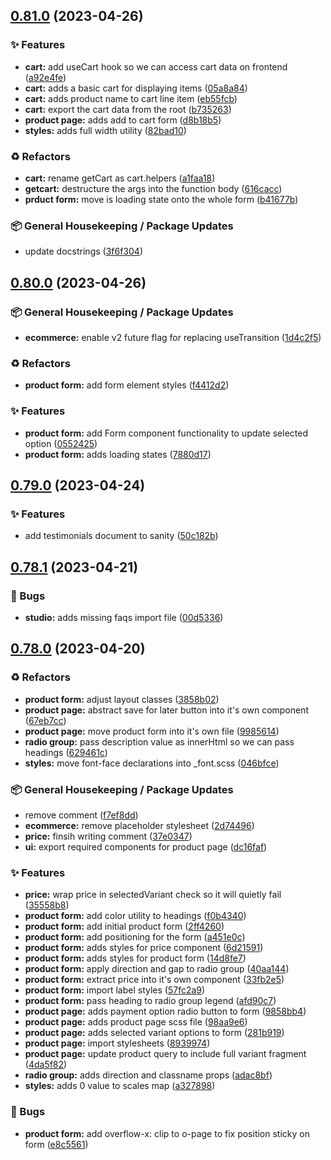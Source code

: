 ## [0.81.0](https://github.com/Open-Study-College/osc/compare/v0.80.0...v0.81.0) (2023-04-26)


### ✨ Features

* **cart:** add useCart hook so we can access cart data on frontend ([a92e4fe](https://github.com/Open-Study-College/osc/commit/a92e4fecaceddb04c2ccc54e7e28202ec49ef8d1))
* **cart:** adds a basic cart for displaying items ([05a8a84](https://github.com/Open-Study-College/osc/commit/05a8a84f9b7dd8948a66c1077898ad39a8702959))
* **cart:** adds product name to cart line item ([eb55fcb](https://github.com/Open-Study-College/osc/commit/eb55fcb558bd45603b37f87ef1c008693c88c360))
* **cart:** export the cart data from the root ([b735263](https://github.com/Open-Study-College/osc/commit/b7352639dce67177e53bc8227646841359c9f68b))
* **product page:** adds add to cart form ([d8b18b5](https://github.com/Open-Study-College/osc/commit/d8b18b59be79d8c9da6f9c6f0096268030225a4e))
* **styles:** adds full width utility ([82bad10](https://github.com/Open-Study-College/osc/commit/82bad10ca8c5bdb316f9fb251b1355d6c8c43ce0))


### ♻️ Refactors

* **cart:** rename getCart as cart.helpers ([a1faa18](https://github.com/Open-Study-College/osc/commit/a1faa180e3b390f585aefc566acbb67683a672c6))
* **getcart:** destructure the args into the function body ([616cacc](https://github.com/Open-Study-College/osc/commit/616cacc6699d4193c1567818df2ecc17fbad7930))
* **prduct form:** move is loading state onto the whole form ([b41677b](https://github.com/Open-Study-College/osc/commit/b41677bb60fba3cb935ee3389b138be9de8755d6))


### 📦 General Housekeeping / Package Updates

* update docstrings ([3f6f304](https://github.com/Open-Study-College/osc/commit/3f6f304a80046fb400d3a9defd3fa272ee7f9b31))

## [0.80.0](https://github.com/Open-Study-College/osc/compare/v0.79.0...v0.80.0) (2023-04-26)


### 📦 General Housekeeping / Package Updates

* **ecommerce:** enable v2 future flag for replacing useTransition ([1d4c2f5](https://github.com/Open-Study-College/osc/commit/1d4c2f54a534ac4035c37132b52934ab14661d7a))


### ♻️ Refactors

* **product form:** add form element styles ([f4412d2](https://github.com/Open-Study-College/osc/commit/f4412d2c8ddbaefcdf98f0a5be5440c59ffa89df))


### ✨ Features

* **product form:** add Form component functionality to update selected option ([0552425](https://github.com/Open-Study-College/osc/commit/0552425e2dccae4609da67e0a48fbd1ce24fc365))
* **product form:** adds loading states ([7880d17](https://github.com/Open-Study-College/osc/commit/7880d17e2488fc16e0f307f8978ecfad579ffa2c))

## [0.79.0](https://github.com/Open-Study-College/osc/compare/v0.78.1...v0.79.0) (2023-04-24)


### ✨ Features

* add testimonials document to sanity ([50c182b](https://github.com/Open-Study-College/osc/commit/50c182b403a95570176b91a54aa73a8463234a51))

## [0.78.1](https://github.com/Open-Study-College/osc/compare/v0.78.0...v0.78.1) (2023-04-21)


### 🐛 Bugs

* **studio:** adds missing faqs import file ([00d5336](https://github.com/Open-Study-College/osc/commit/00d533661241a0380f1d3c6cdcf26b98a96a92ac))

## [0.78.0](https://github.com/Open-Study-College/osc/compare/v0.77.0...v0.78.0) (2023-04-20)


### ♻️ Refactors

* **product form:** adjust layout classes ([3858b02](https://github.com/Open-Study-College/osc/commit/3858b02213af1c429da5ca223a7fba38c42d7195))
* **product page:** abstract save for later button into it's own component ([67eb7cc](https://github.com/Open-Study-College/osc/commit/67eb7cc8daae01a4b19fc3df2bcc79e375ac4a06))
* **product page:** move product form into it's own file ([9985614](https://github.com/Open-Study-College/osc/commit/9985614953e7897cd243542081294e0bd7eec482))
* **radio group:** pass description value as innerHtml so we can pass headings ([629461c](https://github.com/Open-Study-College/osc/commit/629461c0f09e1966535c572ffe5cf034cdc5868f))
* **styles:** move font-face declarations into _font.scss ([046bfce](https://github.com/Open-Study-College/osc/commit/046bfcebacc9e270a5aac64cd0e5d251a4733726))


### 📦 General Housekeeping / Package Updates

* remove comment ([f7ef8dd](https://github.com/Open-Study-College/osc/commit/f7ef8dd43c66559f9a15930fa68b66b296e95bde))
* **ecommerce:** remove placeholder stylesheet ([2d74496](https://github.com/Open-Study-College/osc/commit/2d744963b752fc213fc43e9477982d874c89532c))
* **price:** finsih writing comment ([37e0347](https://github.com/Open-Study-College/osc/commit/37e034789760e5fc8b74185b7d2c8dee59c90d84))
* **ui:** export required components for product page ([dc16faf](https://github.com/Open-Study-College/osc/commit/dc16fafe212285efc968cc0f5070c5fb989dadeb))


### ✨ Features

* **price:** wrap price in selectedVariant check so it will quietly fail ([35558b8](https://github.com/Open-Study-College/osc/commit/35558b8f3f8cce3bda429c227f81ff390af61737))
* **product form:** add color utility to headings ([f0b4340](https://github.com/Open-Study-College/osc/commit/f0b434069e0e6e056657d5e1a335116d4654f3b4))
* **product form:** add initial product form ([2ff4260](https://github.com/Open-Study-College/osc/commit/2ff426017c8dc036b923d49775cfeb80ada20f23))
* **product form:** add positioning for the form ([a451e0c](https://github.com/Open-Study-College/osc/commit/a451e0c870d74639ae05bfa7896cfcd83d6a7040))
* **product form:** adds styles for price component ([6d21591](https://github.com/Open-Study-College/osc/commit/6d21591f1aebae9874adfdbbf4328bc70ce1b799))
* **product form:** adds styles for product form ([14d8fe7](https://github.com/Open-Study-College/osc/commit/14d8fe7613699b5532facb6092ddf28f0d607bb6))
* **product form:** apply direction and gap to radio group ([40aa144](https://github.com/Open-Study-College/osc/commit/40aa1443b9d43f2733fd88a94cdc802ab58120e9))
* **product form:** extract price into it's own component ([33fb2e5](https://github.com/Open-Study-College/osc/commit/33fb2e5468f2066d6154b1893030b37672344961))
* **product form:** import label styles ([57fc2a9](https://github.com/Open-Study-College/osc/commit/57fc2a9dc2d1382446e9d1568c5247a6de06e9fb))
* **product form:** pass heading to radio group legend ([afd90c7](https://github.com/Open-Study-College/osc/commit/afd90c71f509c9a77c90011ef0afd695a1ee05c7))
* **product page:** adds payment option radio button to form ([9858bb4](https://github.com/Open-Study-College/osc/commit/9858bb4097dfca10ad1a7f506cedf545d9f35e9d))
* **product page:** adds product page scss file ([98aa9e6](https://github.com/Open-Study-College/osc/commit/98aa9e647f748e4f292e4d8f7915f7fd878d3217))
* **product page:** adds selected variant options to form ([281b919](https://github.com/Open-Study-College/osc/commit/281b91923d72b9ea674ca5ae6ad7ac3568fa3675))
* **product page:** import stylesheets ([8939974](https://github.com/Open-Study-College/osc/commit/8939974fe289cf3701fc72b1b7d22d3d21caa040))
* **product page:** update product query to include full variant fragment ([4da5f82](https://github.com/Open-Study-College/osc/commit/4da5f82690dd5b3641704ed99ba8268b091985ae))
* **radio group:** adds direction and classname props ([adac8bf](https://github.com/Open-Study-College/osc/commit/adac8bfaa1444ebd9553caeb63eb41c8cddc4187))
* **styles:** adds 0 value to scales map ([a327898](https://github.com/Open-Study-College/osc/commit/a32789891e5a138e43222faf9e15d297c6407cf2))


### 🐛 Bugs

* **product form:** add overflow-x: clip to o-page to fix position sticky on form ([e8c5561](https://github.com/Open-Study-College/osc/commit/e8c5561e802bb9f849d0420156ab5c2d6a2ceb8a))

